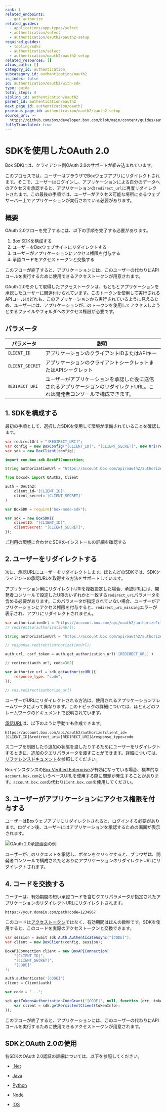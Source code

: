 ```yaml
---
rank: 1
related_endpoints:
  - get_authorize
related_guides:
  - applications/app-types/select
  - authentication/select
  - authentication/oauth2/oauth2-setup
required_guides:
  - tooling/sdks
  - authentication/select
  - authentication/oauth2/oauth2-setup
related_resources: []
alias_paths: []
category_id: authentication
subcategory_id: authentication/oauth2
is_index: false
id: authentication/oauth2/with-sdk
type: guide
total_steps: 4
sibling_id: authentication/oauth2
parent_id: authentication/oauth2
next_page_id: authentication/oauth2
previous_page_id: authentication/oauth2/oauth2-setup
source_url: >-
  https://github.com/box/developer.box.com/blob/main/content/guides/authentication/oauth2/with-sdk.md
fullyTranslated: true
---
```

# SDKを使用したOAuth 2.0

Box SDKには、クライアント側OAuth 2.0のサポートが組み込まれています。

このプロセスでは、ユーザーはブラウザでBoxウェブアプリにリダイレクトされます。そこで、ユーザーはログインし、アプリケーションによる自分のデータへのアクセスを承認すると、アプリケーションの`redirect_url`に再度リダイレクトされます。この最後の手順では、ユーザーがアクセス可能な場所にあるウェブサーバー上でアプリケーションが実行されている必要があります。

## 概要

OAuth 2.0フローを完了するには、以下の手順を完了する必要があります。

1. Box SDKを構成する
2. ユーザーをBoxウェブサイトにリダイレクトする
3. ユーザーがアプリケーションにアクセス権限を付与する
4. 承認コードをアクセストークンと交換する

このフローが終了すると、アプリケーションには、このユーザーの代わりにAPIコールを実行するために使用できるアクセストークンが用意されます。

<Message notice>

OAuth 2.0を介して取得したアクセストークンは、もともとアプリケーションを承認したユーザーに関連付けられています。このトークンを使用して実行されるAPIコールはどれも、このアプリケーションから実行されているように見えるため、ユーザーには、アプリケーションがこのトークンを使用してアクセスしようとするファイルやフォルダへのアクセス権限が必要です。

</Message>

## パラメータ

| パラメータ           | 説明                                                              |
| --------------- | --------------------------------------------------------------- |
| `CLIENT_ID`     | アプリケーションのクライアントIDまたはAPIキー                                       |
| `CLIENT_SECRET` | アプリケーションのクライアントシークレットまたはAPIシークレット                               |
| `REDIRECT_URI`  | ユーザーがアプリケーションを承認した後に送信されるアプリケーションのリダイレクトURL。これは開発者コンソールで構成できます。 |

## 1. SDKを構成する

最初の手順として、選択したSDKを使用して環境が準備されていることを確認します。

<Tabs>

<Tab title=".NET">

```csharp
var redirectUrl = "[REDIRECT_URI]";
var config = new BoxConfig("[CLIENT_ID]", "[CLIENT_SECRET]", new Uri(redirectUrl));
var sdk = new BoxClient(config);

```

</Tab>

<Tab title="Java">

```java
import com.box.sdk.BoxAPIConnection;

String authorizationUrl = "https://account.box.com/api/oauth2/authorize?client_id=[CLIENT_ID]&response_type=code";

```

</Tab>

<Tab title="Python">

```python
from boxsdk import OAuth2, Client

auth = OAuth2(
    client_id='[CLIENT_ID]',
    client_secret='[CLIENT_SECRET]'
)

```

</Tab>

<Tab title="Node">

```js
var BoxSDK = require("box-node-sdk");

var sdk = new BoxSDK({
    clientID: "[CLIENT_ID]",
    clientSecret: "[CLIENT_SECRET]",
});

```

</Tab>

</Tabs>

<CTA to="guide://tooling/sdks">

ご利用の環境に合わせたSDKのインストールの詳細を確認する

</CTA>

## 2. ユーザーをリダイレクトする

次に、承認URLにユーザーをリダイレクトします。ほとんどのSDKでは、SDKクライアントの承認URLを取得する方法をサポートしています。

<Message warning>

アプリケーション用にリダイレクトURIを複数設定した場合、承認URLには、開発者コンソールで設定したURIのいずれかと一致する`redirect_uri`パラメータを含める必要があります。このパラメータが指定されていない場合、ユーザーがアプリケーションにアクセス権限を付与すると、`redirect_uri_missing`エラーが表示され、アプリにリダイレクトされません。

</Message>

<Tabs>

<Tab title=".NET">

```csharp
var authorizationUrl = "https://account.box.com/api/oauth2/authorize?client_id=[CLIENT_ID]&response_type=code";
// redirectTo(authorizationUrl);

```

</Tab>

<Tab title="Java">

```java
String authorizationUrl = "https://account.box.com/api/oauth2/authorize?client_id=[CLIENT_ID]&response_type=code";

// response.redirect(authorizationUrl);

```

</Tab>

<Tab title="Python">

```python
auth_url, csrf_token = auth.get_authorization_url('[REDIRECT_URL]')

// redirect(auth_url, code=302)

```

</Tab>

<Tab title="Node">

```js
var authorize_url = sdk.getAuthorizeURL({
    response_type: "code",
});

// res.redirect(authorize_url)

```

</Tab>

</Tabs>

<Message>

ユーザーがURLにリダイレクトされる方法は、使用されるアプリケーションフレームワークによって異なります。このトピックの詳細については、ほとんどのフレームワークのドキュメントで説明されています。

</Message>

[承認URL](endpoint://get-authorize)は、以下のように手動でも作成できます。

```curl
https://account.box.com/api/oauth2/authorize?client_id=[CLIENT_ID]&redirect_uri=[REDIRECT_URI]&response_type=code

```

<Message>

スコープを制限したり追加の状態を渡したりするためにユーザーをリダイレクトするときに、追加のクエリパラメータを渡すことができます。詳細については、[リファレンスドキュメント](endpoint://get-authorize)を参照してください。

</Message>

<Message type="tip">

Boxインスタンスの[Box Verified Enterprise][1]が有効になっている場合、標準的な`account.box.com`というベースURLを使用する際に問題が発生することがあります。`account.box.com`の代わりに`ent.box.com`を使用してください。

</Message>

## 3. ユーザーがアプリケーションにアクセス権限を付与する

ユーザーはBoxウェブアプリにリダイレクトされると、ログインする必要があります。ログイン後、ユーザーにはアプリケーションを承認するための画面が表示されます。

<ImageFrame border center shadow width="400">

![OAuth 2.0承認画面の例](./oauth2-grant.png)

</ImageFrame>

ユーザーがこのリクエストを承認し、ボタンをクリックすると、ブラウザは、開発者コンソールで構成されたとおりにアプリケーションのリダイレクトURLにリダイレクトされます。

## 4. コードを交換する

ユーザーは、有効期間の短い承認コードを含むクエリパラメータが指定されたアプリケーションのリダイレクトURLにリダイレクトされます。

```curl
https://your.domain.com/path?code=1234567

```

このコードは[アクセストークン][tokens]ではなく、有効期間はほんの数秒です。SDKを使用すると、このコードを実際のアクセストークンと交換できます。

<Tabs>

<Tab title=".NET">

```csharp
var session = await sdk.Auth.AuthenticateAsync("[CODE]");
var client = new BoxClient(config, session);

```

</Tab>

<Tab title="Java">

```java
BoxAPIConnection client = new BoxAPIConnection(
    "[CLIENT_ID]",
    "[CLIENT_SECRET]",
    "[CODE]"
);

```

</Tab>

<Tab title="Python">

```python
auth.authenticate('[CODE]')
client = Client(auth)

```

</Tab>

<Tab title="Node">

```js
var code = "...";

sdk.getTokensAuthorizationCodeGrant("[CODE]", null, function (err, tokenInfo) {
    var client = sdk.getPersistentClient(tokenInfo);
});

```

</Tab>

</Tabs>

このフローが終了すると、アプリケーションには、このユーザーの代わりにAPIコールを実行するために使用できるアクセストークンが用意されます。

## SDKとOAuth 2.0の使用

各SDKのOAuth 2.0認証の詳細については、以下を参照してください。

* [.Net][.Net]

* [Java][Java]

* [Python][Python]

* [Node][Node]

* [IOS][IOS]

[.Net]: https://github.com/box/box-windows-sdk-v2/blob/main/docs/authentication.md#traditional-3-legged-oauth2

[Java]: https://github.com/box/box-java-sdk/blob/main/doc/authentication.md#standard-3-legged-oauth-20

[Python]: https://github.com/box/box-python-sdk/blob/main/docs/usage/authentication.md#traditional-3-legged-oauth2

[Node]: https://github.com/box/box-node-sdk/blob/main/docs/authentication.md#traditional-3-legged-oauth2

[IOS]: https://github.com/box/box-ios-sdk/blob/main/docs/usage/authentication.md#traditional-3-legged-oauth2

[tokens]: g://authentication/tokens/access-tokens

<!-- i18n-enable localize-links -->

[1]: https://support.box.com/hc/ja/articles/360043693554-Box-Verified-Enterpriseとサポート対象のアプリ

<!-- i18n-disable localize-links -->